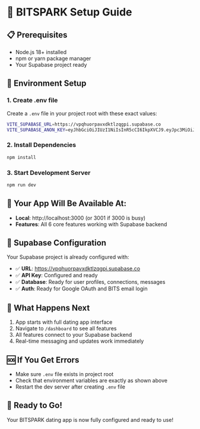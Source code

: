 # 🚀 BITSPARK Setup Guide

## 📋 Prerequisites
- Node.js 18+ installed
- npm or yarn package manager
- Your Supabase project ready

## 🔧 Environment Setup

### 1. Create .env file
Create a `.env` file in your project root with these exact values:

```bash
VITE_SUPABASE_URL=https://vpqhuorpavxdktlzqgpi.supabase.co
VITE_SUPABASE_ANON_KEY=eyJhbGciOiJIUzI1NiIsInR5cCI6IkpXVCJ9.eyJpc3MiOiJzdXBhYmFzZSIsInJlZiI6InZwcWh1b3JwYXZ4ZGt0bHpxZ3BpIiwicm9sZSI6ImFub24iLCJpYXQiOjE3NTU5MDE5NjMsImV4cCI6MjA3MTQ3Nzk2M30.n6XzNvVh-32u_2HSnOpyGMvX4Wd60Zo-TIKpRF6ka1Y
```

### 2. Install Dependencies
```bash
npm install
```

### 3. Start Development Server
```bash
npm run dev
```

## 🎯 Your App Will Be Available At:
- **Local**: http://localhost:3000 (or 3001 if 3000 is busy)
- **Features**: All 6 core features working with Supabase backend

## 🔐 Supabase Configuration
Your Supabase project is already configured with:
- ✅ **URL**: https://vpqhuorpavxdktlzqgpi.supabase.co
- ✅ **API Key**: Configured and ready
- ✅ **Database**: Ready for user profiles, connections, messages
- ✅ **Auth**: Ready for Google OAuth and BITS email login

## 🚀 What Happens Next
1. App starts with full dating app interface
2. Navigate to `/dashboard` to see all features
3. All features connect to your Supabase backend
4. Real-time messaging and updates work immediately

## 🆘 If You Get Errors
- Make sure `.env` file exists in project root
- Check that environment variables are exactly as shown above
- Restart the dev server after creating `.env` file

## 🎉 Ready to Go!
Your BITSPARK dating app is now fully configured and ready to use! 